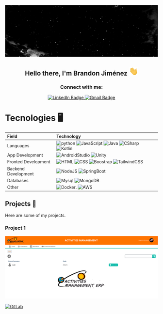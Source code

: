 
<div align="center">
  <img src="https://github.com/BrandonJimenez23/BrandonJimenez23/blob/main/images/bannerGif.gif" width="1080"/>
</div>

<div align="center">
<h2> Hello there, I'm Brandon Jiménez <img src="https://github.com/ABSphreak/ABSphreak/blob/master/gifs/Hi.gif" width="30px"></h2>
</div>
<h3 align="center">Connect with me:</h3>
<div align="center">
  <a align="center" href="https://www.linkedin.com/in/brandon-jim%C3%A9nez-villarroel-48029722b/">
    <img src="https://img.shields.io/badge/LinkedIn-blue?style=for-the-badge&logo=linkedin&logoColor=white" alt="LinkedIn Badge"/>
    	
  </a>
  <a href="mailto:brandon23jimenez3@gmail.com">
  <img src="https://img.shields.io/badge/Gmail-D14836?style=for-the-badge&logo=gmail&logoColor=white" alt="Gmail Badge"/>
</a>
</div>
  


# Tecnologies 🖥

| Field              | Technology     |
|:-------------------|:---------------|
|Languages           |![python](https://img.shields.io/badge/Python-3776AB?style=for-the-badge&logo=python&logoColor=white) ![JavaScript](https://img.shields.io/badge/JavaScript-F7DF1E?style=for-the-badge&logo=javascript&logoColor=black) ![Java](https://img.shields.io/badge/Java-ED8B00?style=for-the-badge&logo=openjdk&logoColor=white) ![CSharp](https://img.shields.io/badge/C%23-239120?style=for-the-badge&logo=c-sharp&logoColor=white) ![Kotlin](https://camo.githubusercontent.com/177b36905bdd347c8af85d1a489a8949a4a0bedfb10e0d7b658e14f678b80e6e/68747470733a2f2f696d672e736869656c64732e696f2f62616467652f4b6f746c696e2d4231323545413f7374796c653d666f722d7468652d6261646765266c6f676f3d6b6f746c696e266c6f676f436f6c6f723d7768697465)|
|App Development     |![AndroidStudio](https://img.shields.io/badge/Android_Studio-3DDC84?style=for-the-badge&logo=android-studio&logoColor=white) ![Unity](https://img.shields.io/badge/Unity-100000?style=for-the-badge&logo=unity&logoColor=white)|
|Fronted Development |![HTML](https://img.shields.io/badge/HTML5-E34F26?style=for-the-badge&logo=html5&logoColor=white) ![CSS](https://img.shields.io/badge/CSS3-1572B6?style=for-the-badge&logo=css3&logoColor=white) ![Boostrap](https://img.shields.io/badge/Bootstrap-563D7C?style=for-the-badge&logo=bootstrap&logoColor=white)  ![TailwindCSS](https://img.shields.io/badge/Tailwind_CSS-38B2AC?style=for-the-badge&logo=tailwind-css&logoColor=white)| 
|Backend Development |![NodeJS](https://img.shields.io/badge/Node.js-43853D?style=for-the-badge&logo=node.js&logoColor=white) ![SpringBoot](https://img.shields.io/badge/Spring-6DB33F?style=for-the-badge&logo=spring&logoColor=white)|
|Databases           |![Mysql](https://img.shields.io/badge/MySQL-00000F?style=for-the-badge&logo=mysql&logoColor=white) ![MongoDB](https://img.shields.io/badge/MongoDB-4EA94B?style=for-the-badge&logo=mongodb&logoColor=white)|
|Other               |![Docker](https://img.shields.io/badge/Docker-2CA5E0?style=for-the-badge&logo=docker&logoColor=white). ![AWS](https://img.shields.io/badge/Amazon_AWS-FF9900?style=for-the-badge&logo=amazonaws&logoColor=white)|


## Projects 🚀

Here are some of my projects.

### Project 1
 <img src="https://github.com/BrandonJimenez23/BrandonJimenez23/blob/main/images/previewErp.png"/>

[![GitLab](https://img.shields.io/badge/gitlab-%23181717.svg?style=for-the-badge&logo=gitlab&logoColor=white)
](https://gitlab.com/project2team2/activities-management-erp)




